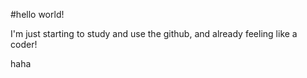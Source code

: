 #hello world!

I'm just starting to study and use the github, and already feeling like a coder!

haha
